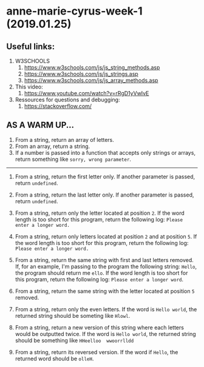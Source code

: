 # anne-marie-cyrus-week-1 (2019.01.25)



## Useful links:

1. W3SCHOOLS
   1. https://www.w3schools.com/js/js_string_methods.asp
   2. https://www.w3schools.com/js/js_strings.asp
   3. https://www.w3schools.com/js/js_array_methods.asp
2. This video:
   1. https://www.youtube.com/watch?v=rRgD1yVwIvE
3. Ressources for questions and debugging:
   1. https://stackoverflow.com/



## AS A WARM UP...

1. From a string, return an array of letters. 
2. From an array, return a string.
3. If a number is passed into a function that accepts only strings or arrays, return something like `sorry, wrong parameter`.

------



1. From a string, return the first letter only. If another parameter is passed, return `undefined`. 

2. From a string, return the last letter only. If another parameter is passed, return `undefined`. 

3. From a string, return only the letter located at position `2`. If the word length is too short for this program, return the following log: `Please enter a longer word.`

4. From a string, return only letters located at position `2` and at position `5`.  If the word length is too short for this program, return the following log: `Please enter a longer word.`

5. From a string, return the same string with first and last letters removed. If, for an example, I'm passing to the program the following string: `Hello`, the program should return me `ello`.   If the word length is too short for this program, return the following log: `Please enter a longer word`. 

6. From a string, return the same string with the letter located at position `5` removed.

7. From a string, return only the even letters. If the word is `Hello world`, the returned string should be someting like `Hlowl`. 

8. From a string, return a new version of this string where each letters would be outputted twice. If the word is `Hello world`, the returned string should be something like `HHeelloo  wwoorrlldd`

9. From a string, return its reversed version. If the word if `Hello`, the returned word should be `olleH`.